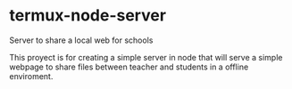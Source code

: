 # termux-node-server
Server to share a local web for schools

This proyect is for creating a simple server in node that will serve a simple webpage to share files between teacher and students in a offline enviroment.
